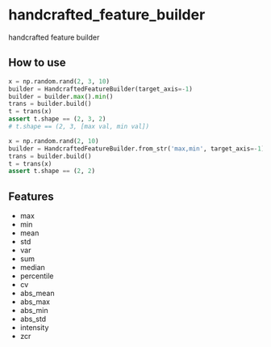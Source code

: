 # handcrafted_feature_builder

handcrafted feature builder

## How to use

```python
x = np.random.rand(2, 3, 10)
builder = HandcraftedFeatureBuilder(target_axis=-1)
builder = builder.max().min()
trans = builder.build()
t = trans(x)
assert t.shape == (2, 3, 2)
# t.shape == (2, 3, [max val, min val])

x = np.random.rand(2, 10)
builder = HandcraftedFeatureBuilder.from_str('max,min', target_axis=-1)
trans = builder.build()
t = trans(x)
assert t.shape == (2, 2)
```

## Features

* max
* min
* mean
* std
* var
* sum
* median
* percentile
* cv
* abs\_mean
* abs\_max
* abs\_min
* abs\_std
* intensity
* zcr

